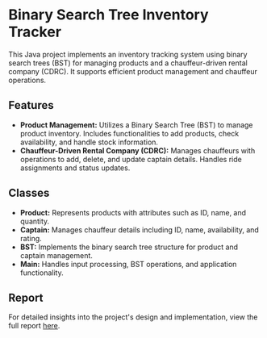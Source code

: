 Binary Search Tree Inventory Tracker
====================================

This Java project implements an inventory tracking system using binary search trees (BST) for managing products and a chauffeur-driven rental company (CDRC). It supports efficient product management and chauffeur operations.

Features
--------

-   **Product Management:** Utilizes a Binary Search Tree (BST) to manage product inventory. Includes functionalities to add products, check availability, and handle stock information.
-   **Chauffeur-Driven Rental Company (CDRC):** Manages chauffeurs with operations to add, delete, and update captain details. Handles ride assignments and status updates.

Classes
-------

-   **Product:** Represents products with attributes such as ID, name, and quantity.
-   **Captain:** Manages chauffeur details including ID, name, availability, and rating.
-   **BST:** Implements the binary search tree structure for product and captain management.
-   **Main:** Handles input processing, BST operations, and application functionality.

Report
------

For detailed insights into the project's design and implementation, view the full report [here](https://github.com/ahmetcann0/Binary-Search-Tree-Inventory-Tracker/blob/main/project_report.pdf).
